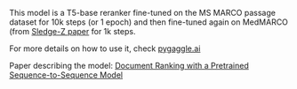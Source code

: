 This model is a T5-base reranker fine-tuned on the MS MARCO passage dataset for 10k steps (or 1 epoch) and then fine-tuned again on MedMARCO (from [Sledge-Z paper](https://www.aclweb.org/anthology/2020.emnlp-main.341.pdf) for 1k steps.

For more details on how to use it, check [pygaggle.ai](pygaggle.ai)

Paper describing the model: [Document Ranking with a Pretrained Sequence-to-Sequence Model](https://www.aclweb.org/anthology/2020.findings-emnlp.63/)